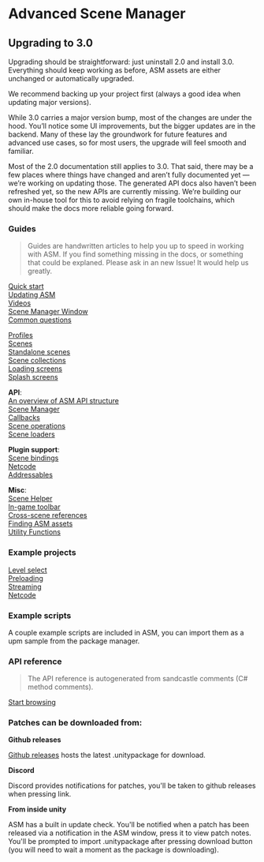 
# Advanced Scene Manager

## Upgrading to 3.0
Upgrading should be straightforward: just uninstall 2.0 and install 3.0. Everything should keep working as before, ASM assets are either unchanged or automatically upgraded.

We recommend backing up your project first (always a good idea when updating major versions).

While 3.0 carries a major version bump, most of the changes are under the hood. You’ll notice some UI improvements, but the bigger updates are in the backend. Many of these lay the groundwork for future features and advanced use cases, so for most users, the upgrade will feel smooth and familiar.

Most of the 2.0 documentation still applies to 3.0. That said, there may be a few places where things have changed and aren’t fully documented yet — we’re working on updating those. The generated API docs also haven’t been refreshed yet, so the new APIs are currently missing. We’re building our own in-house tool for this to avoid relying on fragile toolchains, which should make the docs more reliable going forward.

### Guides

> Guides are handwritten articles to help you up to speed in working with ASM.
> If you find something missing in the docs, or something that could be explaned. Please ask in an new Issue!
> It would help us greatly.

[Quick start](guides/Quick%20start.md)\
[Updating ASM](guides/Updating.md)\
[Videos](<guides/Videos.md>)\
[Scene Manager Window](<guides/Scene manager window.md>)\
[Common questions](<guides/Common questions.md>)

[Profiles](guides/Profiles.md)\
[Scenes](guides/Scenes.md)\
[Standalone scenes](<guides/Standalone scenes.md>)\
[Scene collections](<guides/Scene collections.md>)\
[Loading screens](<guides/Loading screens.md>)\
[Splash screens](<guides/Splash screens.md>)

**API**:\
[An overview of ASM API structure](<guides/An overview of ASM API structure.md>)\
[Scene Manager](<guides/Scene manager.md>)\
[Callbacks](<guides/Callbacks.md>)\
[Scene operations](<guides/Scene operations.md>)\
[Scene loaders](<guides/Scene loaders.md>)

**Plugin support**:\
[Scene bindings](<guides/Scene bindings.md>)\
[Netcode](<guides/Netcode.md>)\
[Addressables](<guides/addressables.md>)

**Misc**:\
[Scene Helper](<guides/Scene helper.md>)\
[In-game toolbar](<guides/In-game toolbar.md>)\
[Cross-scene references](<guides/Cross-scene references.md>)\
[Finding ASM assets](<guides/Finding asm assets.md>)\
[Utility Functions](<guides/ASMUtilityFunctions.md>)

### Example projects

[Level select](https://github.com/Lazy-Solutions/example.asm.level-select)\
[Preloading](https://github.com/Lazy-Solutions/example.asm.preloading)\
[Streaming](https://github.com/Lazy-Solutions/example.asm.streaming)\
[Netcode](https://github.com/Lazy-Solutions/example.asm.netcode)

### Example scripts

A couple example scripts are included in ASM, you can import them as a upm sample from the package manager.

### API reference

> The API reference is autogenerated from sandcastle comments (C# method comments).

[Start browsing](api/readme.md)

### Patches can be downloaded from:

**Github releases**

[Github releases](https://github.com/Lazy-Solutions/AdvancedSceneManager/releases/latest) hosts the latest .unitypackage for download.

**Discord**

Discord provides notifications for patches, you'll be taken to github releases when pressing link.

**From inside unity**

ASM has a built in update check. You'll be notified when a patch has been released via a notification in the ASM window, press it to view patch notes. You'll be prompted to import .unitypackage after pressing download button (you will need to wait a moment as the package is downloading).

